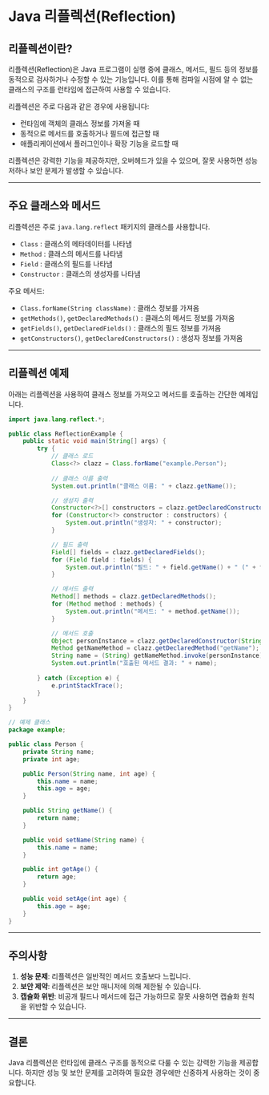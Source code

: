
# Java 리플렉션(Reflection)

## 리플렉션이란?
리플렉션(Reflection)은 Java 프로그램이 실행 중에 클래스, 메서드, 필드 등의 정보를 동적으로 검사하거나 수정할 수 있는 기능입니다. 이를 통해 컴파일 시점에 알 수 없는 클래스의 구조를 런타임에 접근하여 사용할 수 있습니다.

리플렉션은 주로 다음과 같은 경우에 사용됩니다:
- 런타임에 객체의 클래스 정보를 가져올 때
- 동적으로 메서드를 호출하거나 필드에 접근할 때
- 애플리케이션에서 플러그인이나 확장 기능을 로드할 때

리플렉션은 강력한 기능을 제공하지만, 오버헤드가 있을 수 있으며, 잘못 사용하면 성능 저하나 보안 문제가 발생할 수 있습니다.

---

## 주요 클래스와 메서드
리플렉션은 주로 `java.lang.reflect` 패키지의 클래스를 사용합니다.
- `Class` : 클래스의 메타데이터를 나타냄
- `Method` : 클래스의 메서드를 나타냄
- `Field` : 클래스의 필드를 나타냄
- `Constructor` : 클래스의 생성자를 나타냄

주요 메서드:
- `Class.forName(String className)` : 클래스 정보를 가져옴
- `getMethods()`, `getDeclaredMethods()` : 클래스의 메서드 정보를 가져옴
- `getFields()`, `getDeclaredFields()` : 클래스의 필드 정보를 가져옴
- `getConstructors()`, `getDeclaredConstructors()` : 생성자 정보를 가져옴

---

## 리플렉션 예제
아래는 리플렉션을 사용하여 클래스 정보를 가져오고 메서드를 호출하는 간단한 예제입니다.

```java
import java.lang.reflect.*;

public class ReflectionExample {
    public static void main(String[] args) {
        try {
            // 클래스 로드
            Class<?> clazz = Class.forName("example.Person");
            
            // 클래스 이름 출력
            System.out.println("클래스 이름: " + clazz.getName());

            // 생성자 출력
            Constructor<?>[] constructors = clazz.getDeclaredConstructors();
            for (Constructor<?> constructor : constructors) {
                System.out.println("생성자: " + constructor);
            }

            // 필드 출력
            Field[] fields = clazz.getDeclaredFields();
            for (Field field : fields) {
                System.out.println("필드: " + field.getName() + " (" + field.getType() + ")");
            }

            // 메서드 출력
            Method[] methods = clazz.getDeclaredMethods();
            for (Method method : methods) {
                System.out.println("메서드: " + method.getName());
            }

            // 메서드 호출
            Object personInstance = clazz.getDeclaredConstructor(String.class, int.class).newInstance("홍길동", 25);
            Method getNameMethod = clazz.getDeclaredMethod("getName");
            String name = (String) getNameMethod.invoke(personInstance);
            System.out.println("호출된 메서드 결과: " + name);
            
        } catch (Exception e) {
            e.printStackTrace();
        }
    }
}

// 예제 클래스
package example;

public class Person {
    private String name;
    private int age;

    public Person(String name, int age) {
        this.name = name;
        this.age = age;
    }

    public String getName() {
        return name;
    }

    public void setName(String name) {
        this.name = name;
    }

    public int getAge() {
        return age;
    }

    public void setAge(int age) {
        this.age = age;
    }
}
```

---

## 주의사항
1. **성능 문제**: 리플렉션은 일반적인 메서드 호출보다 느립니다.
2. **보안 제약**: 리플렉션은 보안 매니저에 의해 제한될 수 있습니다.
3. **캡슐화 위반**: 비공개 필드나 메서드에 접근 가능하므로 잘못 사용하면 캡슐화 원칙을 위반할 수 있습니다.

---

## 결론
Java 리플렉션은 런타임에 클래스 구조를 동적으로 다룰 수 있는 강력한 기능을 제공합니다. 하지만 성능 및 보안 문제를 고려하여 필요한 경우에만 신중하게 사용하는 것이 중요합니다.
